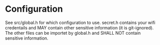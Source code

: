 # Configuration

See src/global.h for which configuration to use.
secret.h contains your wifi credentails and MAY contain other sensitive information (it is git-ignored).
The other files can be importet by global.h and SHALL NOT contain sensitive information.
